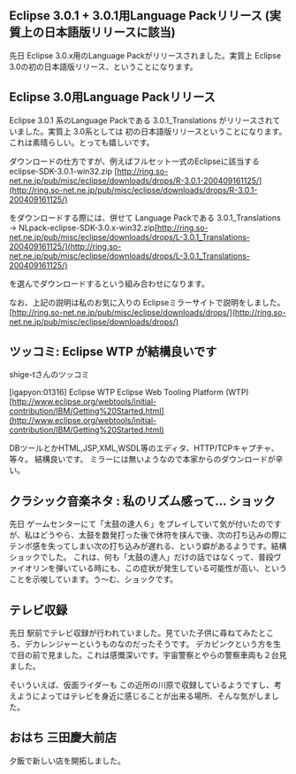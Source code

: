 ## Eclipse 3.0.1 + 3.0.1用Language Packリリース (実質上の日本語版リリースに該当)

先日 Eclipse 3.0.x用のLanguage Packがリリースされました。実質上 Eclipse 3.0の初の日本語版リリース、ということになります。






## Eclipse 3.0用Language Packリリース


Eclipse 3.0.1 系のLanguage Packである 3.0.1_Translations がリリースされていました。実質上
3.0系としては 初の日本語版リリースということになります。これは素晴らしい。とっても嬉しいです。

ダウンロードの仕方ですが、例えばフルセット一式のEclipseに該当する
eclipse-SDK-3.0.1-win32.zip
  [http://ring.so-net.ne.jp/pub/misc/eclipse/downloads/drops/R-3.0.1-200409161125/](http://ring.so-net.ne.jp/pub/misc/eclipse/downloads/drops/R-3.0.1-200409161125/)


をダウンロードする際には、併せて Language Packである
3.0.1_Translations → NLpack-eclipse-SDK-3.0.x-win32.zip[http://ring.so-net.ne.jp/pub/misc/eclipse/downloads/drops/L-3.0.1_Translations-200409161125/](http://ring.so-net.ne.jp/pub/misc/eclipse/downloads/drops/L-3.0.1_Translations-200409161125/)


 を選んでダウンロードするという組み合わせになります。

なお、上記の説明は私のお気に入りの Eclipseミラーサイトで説明をしました。
[http://ring.so-net.ne.jp/pub/misc/eclipse/downloads/drops/](http://ring.so-net.ne.jp/pub/misc/eclipse/downloads/drops/)


## ツッコミ: Eclipse WTP が結構良いです


shige-tさんのツッコミ

[igapyon:01316] Eclipse WTP
Eclipse Web Tooling Platform (WTP)
  [http://www.eclipse.org/webtools/initial-contribution/IBM/Getting%20Started.html](http://www.eclipse.org/webtools/initial-contribution/IBM/Getting%20Started.html)


DBツールとかHTML,JSP,XML,WSDL等のエディタ、HTTP/TCPキャプチャ、等々。
結構良いです。
ミラーには無いようなので本家からのダウンロードが辛い。

## クラシック音楽ネタ : 私のリズム感って… ショック


先日 ゲームセンターにて「太鼓の達人６」をプレイしていて気が付いたのですが、私はどうやら、太鼓を数発打った後で休符を挟んで後、次の打ち込みの際にテンポ感を失ってしまい次の打ち込みが遅れる、という癖があるようです。結構ショックでした。
これは、何も「太鼓の達人」だけの話ではなくって、普段ヴァイオリンを弾いている時にも、この症状が発生している可能性が高い、ということを示唆しています。う～む、ショックです。

## テレビ収録


先日 駅前でテレビ収録が行われていました。見ていた子供に尋ねてみたところ、デカレンジャーというものなのだったそうです。
デカピンクという方を生で目の前で見ました。これは感慨深いです。宇宙警察とやらの警察車両も２台見ました。

そいういえば、仮面ライダーも この近所の川原で収録しているようですし、考えようによってはテレビを身近に感じることが出来る場所、そんな気がしました。

## おはち 三田慶大前店


夕飯で新しい店を開拓しました。